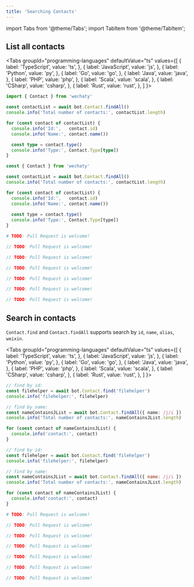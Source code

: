 ```yaml
---
title: 'Searching Contacts'
---
```


import Tabs from '@theme/Tabs';
import TabItem from '@theme/TabItem';

## List all contacts

<Tabs
  groupId="programming-languages"
  defaultValue="ts"
  values={[
    { label: 'TypeScript',  value: 'ts', },
    { label: 'JavaScript',  value: 'js', },
    { label: 'Python',      value: 'py', },
    { label: 'Go',          value: 'go', },
    { label: 'Java',        value: 'java', },
    { label: 'PHP',         value: 'php', },
    { label: 'Scala',       value: 'scala', },
    { label: 'CSharp',      value: 'csharp', },
    { label: 'Rust',        value: 'rust', },
  ]
}>

<TabItem value="ts">

```ts
import { Contact } from 'wechaty'

const contactList = await bot.Contact.findAll()
console.info('Total number of contacts:', contactList.length)

for (const contact of contactList) {
  console.info('Id:',   contact.id)
  console.info('Name:', contact.name())

  const type = contact.type()
  console.info('Type:', Contact.Type[type])
}
```

</TabItem>
<TabItem value="js">

```js
const { Contact } from 'wechaty'

const contactList = await bot.Contact.findAll()
console.info('Total number of contacts:', contactList.length)

for (const contact of contactList) {
  console.info('Id:',   contact.id)
  console.info('Name:', contact.name())
  
  const type = contact.type()
  console.info('Type:', Contact.Type[type])
}
```

</TabItem>
<TabItem value="py">

```py
# TODO: Pull Request is welcome!
```

</TabItem>
<TabItem value="java">

```java
// TODO: Pull Request is welcome!
```

</TabItem>
<TabItem value="go">

```go
// TODO: Pull Request is welcome!
```

</TabItem>
<TabItem value="php">

```php
// TODO: Pull Request is welcome!
```

</TabItem>
<TabItem value="csharp">

```csharp
// TODO: Pull Request is welcome!
```

</TabItem>
<TabItem value="scala">

```scala
// TODO: Pull Request is welcome!
```

</TabItem>
<TabItem value="rust">

```rust
// TODO: Pull Request is welcome!
```

</TabItem>
</Tabs>

## Search in contacts

`Contact.find` and `Contact.findAll` supports search by `id`, `name`, `alias`, `weixin`.

<Tabs
  groupId="programming-languages"
  defaultValue="ts"
  values={[
    { label: 'TypeScript',  value: 'ts', },
    { label: 'JavaScript',  value: 'js', },
    { label: 'Python',      value: 'py', },
    { label: 'Go',          value: 'go', },
    { label: 'Java',        value: 'java', },
    { label: 'PHP',         value: 'php', },
    { label: 'Scala',       value: 'scala', },
    { label: 'CSharp',      value: 'csharp', },
    { label: 'Rust',        value: 'rust', },
  ]
}>

<TabItem value="ts">

```ts
// find by id:
const filehelper = await bot.Contact.find('filehelper')
console.info('filehelper:', filehelper)

// find by name:
const nameContainsJList = await bot.Contact.findAll({ name: /j/i })
console.info('Total number of contacts:', nameContainsJList.length)

for (const contact of nameContainsJList) {
  console.info('contact:', contact)
}
```

</TabItem>
<TabItem value="js">

```js
// find by id:
const filehelper = await bot.Contact.find('filehelper')
console.info('filehelper:', filehelper)

// find by name:
const nameContainsJList = await bot.Contact.findAll({ name: /j/i })
console.info('Total number of contacts:', nameContainsJList.length)

for (const contact of nameContainsJList) {
  console.info('contact:', contact)
}
```

</TabItem>
<TabItem value="py">

```py
# TODO: Pull Request is welcome!
```

</TabItem>
<TabItem value="java">

```java
// TODO: Pull Request is welcome!
```

</TabItem>
<TabItem value="go">

```go
// TODO: Pull Request is welcome!
```

</TabItem>
<TabItem value="php">

```php
// TODO: Pull Request is welcome!
```

</TabItem>
<TabItem value="csharp">

```csharp
// TODO: Pull Request is welcome!
```

</TabItem>
<TabItem value="scala">

```scala
// TODO: Pull Request is welcome!
```

</TabItem>
<TabItem value="rust">

```rust
// TODO: Pull Request is welcome!
```

</TabItem>
</Tabs>
